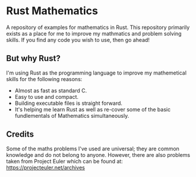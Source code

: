 # Rust Mathematics
A repository of examples for mathematics in Rust. This repository primarily exists as a place for me to improve my mathmatics and problem solving skills. If you find any code you wish to use, then go ahead!

## But why Rust?
I'm using Rust as the programming language to improve my mathemetical skills for the following reasons:
- Almost as fast as standard C.
- Easy to use and compact.
- Building executable files is straight forward.
- It's helping me learn Rust as well as re-cover some of the basic fundlementals of Mathematics simultaneously.

## Credits
Some of the maths problems I've used are universal; they are common knowledge and do not belong to anyone. However, there are also problems taken from Project Euler which can be found at: https://projecteuler.net/archives
